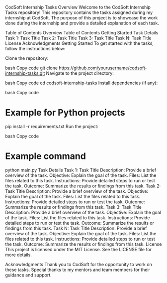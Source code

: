 CodSoft Internship Tasks
Overview
Welcome to the CodSoft Internship Tasks repository! This repository contains the tasks assigned during my internship at CodSoft. The purpose of this project is to showcase the work done during the internship and provide a detailed explanation of each task.

Table of Contents
Overview
Table of Contents
Getting Started
Task Details
Task 1: Task Title
Task 2: Task Title
Task 3: Task Title
Task N: Task Title
License
Acknowledgments
Getting Started
To get started with the tasks, follow the instructions below:

Clone the repository:

bash
Copy code
git clone https://github.com/yourusername/codsoft-internship-tasks.git
Navigate to the project directory:

bash
Copy code
cd codsoft-internship-tasks
Install dependencies (if any):

bash
Copy code
# Example for Python projects
pip install -r requirements.txt
Run the project:

bash
Copy code
# Example command
python main.py
Task Details
Task 1: Task Title
Description: Provide a brief overview of the task.
Objective: Explain the goal of the task.
Files: List the files related to this task.
Instructions: Provide detailed steps to run or test the task.
Outcome: Summarize the results or findings from this task.
Task 2: Task Title
Description: Provide a brief overview of the task.
Objective: Explain the goal of the task.
Files: List the files related to this task.
Instructions: Provide detailed steps to run or test the task.
Outcome: Summarize the results or findings from this task.
Task 3: Task Title
Description: Provide a brief overview of the task.
Objective: Explain the goal of the task.
Files: List the files related to this task.
Instructions: Provide detailed steps to run or test the task.
Outcome: Summarize the results or findings from this task.
Task N: Task Title
Description: Provide a brief overview of the task.
Objective: Explain the goal of the task.
Files: List the files related to this task.
Instructions: Provide detailed steps to run or test the task.
Outcome: Summarize the results or findings from this task.
License
This project is licensed under the MIT License. See the LICENSE file for more details.

Acknowledgments
Thank you to CodSoft for the opportunity to work on these tasks.
Special thanks to my mentors and team members for their guidance and support.
